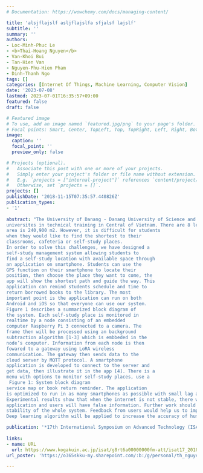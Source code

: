```yaml
---
# Documentation: https://wowchemy.com/docs/managing-content/

title: 'alsjflajslf asljflajslfa sfjalsf lajslf'
subtitle: ''
summary: ''
authors:
- Loc-Minh-Phuc Le
- <b>Thai-Hoang Nguyen</b>
- Van-Khoi Bui
- Tan-Hien Van
- Nguyen-Phu-Hien Pham
- Dinh-Thanh Ngo
tags: []
categories: [Internet Of Things, Machine Learning, Computer Vision]
date: '2023-07-08'
lastmod: 2023-07-01T16:35:57+09:00
featured: false
draft: false

# Featured image
# To use, add an image named `featured.jpg/png` to your page's folder.
# Focal points: Smart, Center, TopLeft, Top, TopRight, Left, Right, BottomLeft, Bottom, BottomRight.
image:
  caption: ''
  focal_point: ''
  preview_only: false

# Projects (optional).
#   Associate this post with one or more of your projects.
#   Simply enter your project's folder or file name without extension.
#   E.g. `projects = ["internal-project"]` references `content/project/deep-learning/index.md`.
#   Otherwise, set `projects = []`.
projects: []
publishDate: '2018-11-15T07:35:57.440826Z'
publication_types:
- '1'
 
abstract: "The University of Danang - Danang University of Science and Technology (UD-DUT) is one of the leading
universites in technical training in Central of Vietnam. There are 8 lecture halls with 200 classrooms and the total
area is 240,900 m2. However, it is difficult for students
when they would like to find the shortest to their
classrooms, cafeteria or self-study places.
In order to solve this challenges, we have designed a
self-study management system allowing students to
find a self-study location with available space through
an application on smartphone. Students can use the
GPS function on their smartphone to locate their
position, then choose the place they want to come, the
app will show the shortest path and guide the way. This
application can remind students schedule and time to
return borrowed books to the library. The most
important point is the application can run on both
Android and iOS so that everyone can use our system.
Figure 1 describes a summarized block diagram of
the system. Each self-study place is monitored in
realtime by a node consisting of an embedded
computer Raspberry Pi 3 connected to a camera. The
frame then will be processed using an background
subtraction algorithm [1-3] which is embbeded in the
node’s computer. Information from each node is then
fowared to a gateway using LoRA wireless
communication. The gateway then sends data to the
cloud server by MQTT protocol. A smartphone
application is developed to connect to the server and
get data, then illustrate it in the app [4]. There is a
menu with options to monitor self-study places, use a
 Figure 1: System block diagram
service map or book return reminder. The application
is optimized to run in as many smartphones as possible with small lag as possible.
Experimental results show that when the internet is not stable, there will have a considerable delay in the
application and users will have false information. Further work should solve this problem and to ensure the
stability of the whole system. Feedback from users would help us to improve the user interface of the application.
Deep learning algorithm will be applied to increase the accuracy of human detection at faster speed."

publication: '*17th International Symposium on Advanced Technology (ISAT-17)*'
  
links:
- name: URL
  url: https://www.kogakuin.ac.jp/isat/g8rt6a00000000fm-att/isat17_2018.pdf
url_poster: 'https://o365skku-my.sharepoint.com/:b:/g/personal/th_nguyen_o365_skku_edu/EUOu9a7i5SdPol7YlvDBbhMBdnXChhFVfP54T1L8Jt0QaA?e=ftmlJU'

---
```

